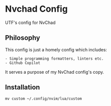 # Nvchad Config

UTF's config for NvChad

## Philosophy

This config is just a homely config which includes:

    - Simple programming formatters, linters etc.
    - Github Copilot

It serves a purpose of my NvChad config's copy.

## Installation

```shell
mv custom ~/.config/nvim/lua/custom
```
